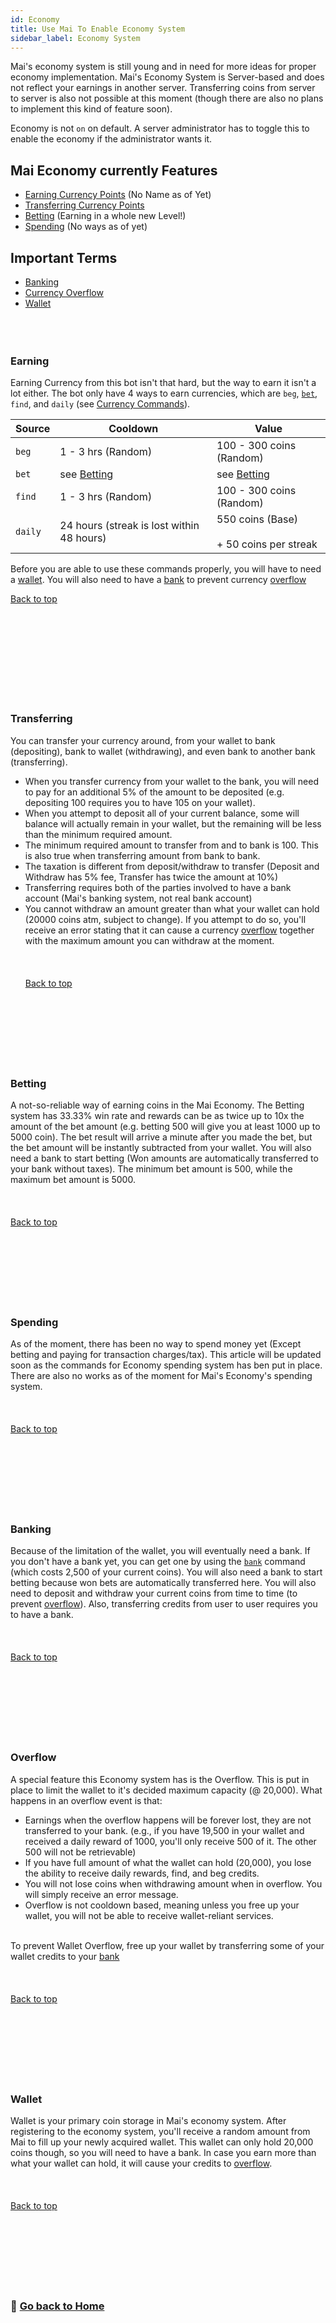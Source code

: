 ```yaml
---
id: Economy
title: Use Mai To Enable Economy System
sidebar_label: Economy System
---
```


Mai's economy system is still young and in need for more ideas for proper economy implementation. 
Mai's Economy System is Server-based and does not reflect your earnings in another server. Transferring coins from server to server is also not possible at this moment (though there are also no plans to implement this kind of feature soon).

Economy is not `on` on default. A server administrator has to toggle this to enable the economy if the administrator wants it.

## Mai Economy currently Features

- [Earning Currency Points](#Earning) (No Name as of Yet)
- [Transferring Currency Points](#Transferring)
- [Betting](#Betting) (Earning in a whole new Level!)
- [Spending](#Spending) (No ways as of yet)

## Important Terms

- [Banking](#Banking)
- [Currency Overflow](#Overflow)
- [Wallet](#Wallet)
<br><br></br></br>

### Earning
Earning Currency from this bot isn't that hard, but the way to earn it isn't a lot either. The bot only have 4 ways to earn currencies, which are `beg`, [`bet`](#Betting), `find`, and `daily` (see [Currency Commands](https://github.com/maisans-maid/Mai/wiki/Commands#Economy)). 

|  Source  |  Cooldown  |    Value    |
|----------|------------|-------------|
`beg` | 1 - 3 hrs (Random) | 100 - 300 coins (Random) | 
`bet` | see [Betting](#Betting) | see [Betting](#Betting) | 
`find`| 1 - 3 hrs (Random) | 100 - 300 coins (Random) | 
`daily` | 24 hours (streak is lost within 48 hours) | 550 coins (Base) <br></br> + 50 coins per streak |

Before you are able to use these commands properly, you will have to need a [wallet](#Wallet). You will also need to have a [bank](#Banking) to prevent currency [overflow](#Overflow)

[Back to top](#mai-economy-currently-features)

<br><br><br><br></br></br></br></br>
### Transferring
You can transfer your currency around, from your wallet to bank (depositing), bank to wallet (withdrawing), and even bank to another bank (transferring).
- When you transfer currency from your wallet to the bank, you will need to pay for an additional 5% of the amount to be deposited (e.g. depositing 100 requires you to have 105 on your wallet).
- When you attempt to deposit all of your current balance, some will balance will actually remain in your wallet, but the remaining will be less than the minimum required amount.
- The minimum required amount to transfer from and to bank is 100. This is also true when transferring amount from bank to bank.
- The taxation is different from deposit/withdraw to transfer (Deposit and Withdraw has 5% fee, Transfer has twice the amount at 10%)
- Transferring requires both of the parties involved to have a bank account (Mai's banking system, not real bank account)
- You cannot withdraw an amount greater than what your wallet can hold (20000 coins atm, subject to change). If you attempt to do so, you'll receive an error stating that it can cause a currency [overflow](#Overflow) together with the maximum amount you can withdraw at the moment.
<br><br></br></br>
[Back to top](#mai-economy-currently-features)
<br><br><br><br></br></br></br></br>
### Betting
A not-so-reliable way of earning coins in the Mai Economy. The Betting system has 33.33% win rate and rewards can be as twice up to 10x the amount of the bet amount (e.g. betting 500 will give you at least 1000 up to 5000 coin). The bet result will arrive a minute after you made the bet, but the bet amount will be instantly subtracted from your wallet. You will also need a bank to start betting (Won amounts are automatically transferred to your bank without taxes). The minimum bet amount is 500, while the maximum bet amount is 5000.
<br><br></br></br>
[Back to top](#mai-economy-currently-features)
<br><br><br><br></br></br></br></br>
### Spending
As of the moment, there has been no way to spend money yet (Except betting and paying for transaction charges/tax). This article will be updated soon as the commands for Economy spending system has ben put in place. There are also no works as of the moment for Mai's Economy's spending system.
<br><br></br></br>
[Back to top](#mai-economy-currently-features)
<br><br><br><br></br></br></br></br>
### Banking
Because of the limitation of the wallet, you will eventually need a bank. If you don't have a bank yet, you can get one by using the [`bank`](https://github.com/maisans-maid/Mai/wiki/Commands#Economy) command (which costs 2,500 of your current coins). You will also need a bank to start betting because won bets are automatically transferred here. You will also need to deposit and withdraw your current coins from time to time (to prevent [overflow](#Overflow)). Also, transferring credits from user to user requires you to have a bank.
<br><br></br></br>
[Back to top](#mai-economy-currently-features)
<br><br><br><br></br></br></br></br>
### Overflow
A special feature this Economy system has is the Overflow. This is put in place to limit the wallet to it's decided maximum capacity (@ 20,000). What happens in an overflow event is that:
- Earnings when the overflow happens will be forever lost, they are not transferred to your bank. (e.g., if you have 19,500 in your wallet and received a daily reward of 1000, you'll only receive 500 of it. The other 500 will not be retrievable)
- If you have full amount of what the wallet can hold (20,000), you lose the ability to receive daily rewards, find, and beg credits.
- You will not lose coins when withdrawing amount when in overflow. You will simply receive an error message.
- Overflow is not cooldown based, meaning unless you free up your wallet, you will not be able to receive wallet-reliant services.
<br></br>

To prevent Wallet Overflow, free up your wallet by transferring some of your wallet credits to your [bank](#Banking)
<br><br></br></br>
[Back to top](#mai-economy-currently-features)
<br><br><br><br></br></br></br></br>
### Wallet
Wallet is your primary coin storage in Mai's economy system. After registering to the economy system, you'll receive a random amount from Mai to fill up your newly acquired wallet. This wallet can only hold 20,000 coins though, so you will need to have a bank. In case you earn more than what your wallet can hold, it will cause your credits to [overflow](#Overflow).
<br><br></br></br>
[Back to top](#mai-economy-currently-features)
<br><br><br><br></br></br></br></br>
### 🔗 [Go back to Home](https://github.com/maisans-maid/Mai/wiki)